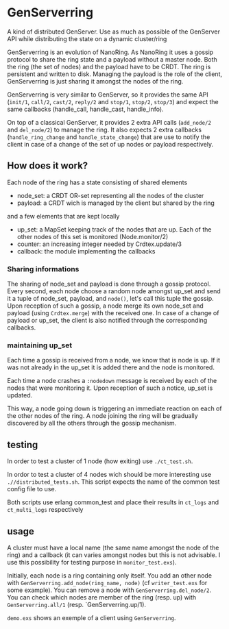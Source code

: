 # GenServerring

A kind of distributed GenServer. Use as much as possible of the GenServer API
while distributing the state on a dynamic cluster/ring

GenServerring is an evolution of NanoRing. As NanoRing it uses a gossip protocol
to share the ring state and a payload without a master node. Both the ring (the
set of nodes) and the payload have to be CRDT. The ring is persistent and
written to disk. Managing the payload is the role of the client, GenServerring
is just sharing it amongst the nodes of the ring.

GenServerring is very similar to GenServer, so it provides the same API
(`init/1`, `call/2`, `cast/2`, `reply/2` and `stop/1`, `stop/2`, `stop/3`) and
expect the same callbacks (handle_call, handle_cast, handle_info).

On top of a classical GenServer, it provides 2 extra API calls (`add_node/2` and
`del_node/2`) to manage the ring. It also expects 2 extra callbacks
(`handle_ring_change` and `handle_state_change`) that are use to notify the
client in case of a change of the set of up nodes or payload respectively.

## How does it work? ##

Each node of the ring has a state consisting of shared elements
 - node_set: a CRDT OR-set representing all the nodes of the cluster
 - payload: a CRDT wich is managed by the client but shared by the ring

and a few elements that are kept locally
 - up_set: a MapSet keeping track of the nodes that are up. Each of the other
nodes of this set is monitored (Node.monitor/2)
 - counter: an increasing integer needed by Crdtex.update/3
 - callback: the module implementing the callbacks

### Sharing informations ###

The sharing of node_set and payload is done through a gossip protocol. Every
second, each node choose a random node amongst up_set and send it a tuple of
node_set, payload, and `node()`, let's call this tuple the gossip. Upon
reception of such a gossip, a node merge its own node_set and payload (using
`Crdtex.merge`) with the received one. In case of a change of payload or up_set,
the client is also notified through the corresponding callbacks.

### maintaining up_set ###

Each time a gossip is received from a node, we know that is node is up. If it
was not already in the up_set it is added there and the node is monitored.

Each time a node crashes a `:nodedown` message is received by each of the nodes
that were monitoring it. Upon reception of such a notice, up_set is updated.

This way, a node going down is triggering an immediate reaction on each of the
other nodes of the ring. A node joining the ring will be gradually discovered by
all the others through the gossip mechanism.

## testing ##

In order to test a cluster of 1 node (how exiting) use `./ct_test.sh`.

In ordor to test a cluster of 4 nodes wich should be more interesting use
`.//distributed_tests.sh`. This script expects the name of the common test
config file to use.

Both scripts use erlang common_test and place their results in `ct_logs` and
`ct_multi_logs` respectively

## usage ##
A cluster must have a local name (the same name amongst the node of the ring)
and a callback (it can varies amongst nodes but this is not advisable. I use
this possibility for testing purpose in `monitor_test.exs`).

Initially, each node is a ring containing only itself. You add an other node
with `GenServerring.add_node(ring_name, node)` (cf `writer_test.exs` for some
example). You can remove a node with `GenServerring.del_node/2`. You can check
which nodes are member of the ring (resp. up) with `GenServerring.all/1` (resp.
`GenServerring.up/1).

`demo.exs` shows an exemple of a client using `GenServerring`.
